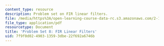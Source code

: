 ```yaml
---
content_type: resource
description: Problem set on FIR linear filters.
file: /media/https%3A/open-learning-course-data-rc.s3.amazonaws.com/2-161-signal-processing-continuous-and-discrete-fall-2008/7f9f0d02490313593dbe22f692a6746b_ps8.pdf
file_type: application/pdf
resourcetype: Document
title: 'Problem Set 8: FIR Linear Filters'
uid: 7f9f0d02-4903-1359-3dbe-22f692a6746b
---
```

